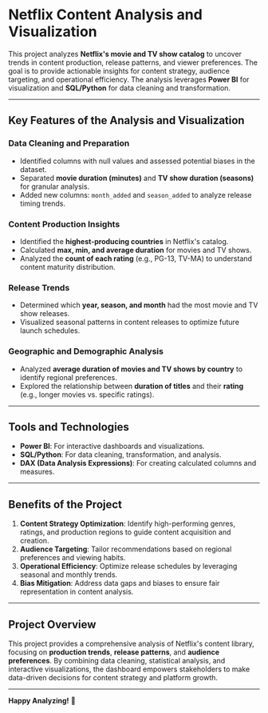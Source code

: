 # Netflix Content Analysis and Visualization

This project analyzes **Netflix's movie and TV show catalog** to uncover trends in content production, release patterns, and viewer preferences. The goal is to provide actionable insights for content strategy, audience targeting, and operational efficiency. The analysis leverages **Power BI** for visualization and **SQL/Python** for data cleaning and transformation.

---

## Key Features of the Analysis and Visualization

### **Data Cleaning and Preparation**
- Identified columns with null values and assessed potential biases in the dataset.
- Separated **movie duration (minutes)** and **TV show duration (seasons)** for granular analysis.
- Added new columns: `month_added` and `season_added` to analyze release timing trends.

### **Content Production Insights**
- Identified the **highest-producing countries** in Netflix's catalog.
- Calculated **max, min, and average duration** for movies and TV shows.
- Analyzed the **count of each rating** (e.g., PG-13, TV-MA) to understand content maturity distribution.

### **Release Trends**
- Determined which **year, season, and month** had the most movie and TV show releases.
- Visualized seasonal patterns in content releases to optimize future launch schedules.

### **Geographic and Demographic Analysis**
- Analyzed **average duration of movies and TV shows by country** to identify regional preferences.
- Explored the relationship between **duration of titles** and their **rating** (e.g., longer movies vs. specific ratings).

---

## Tools and Technologies
- **Power BI**: For interactive dashboards and visualizations.
- **SQL/Python**: For data cleaning, transformation, and analysis.
- **DAX (Data Analysis Expressions)**: For creating calculated columns and measures.

---

## Benefits of the Project
1. **Content Strategy Optimization**: Identify high-performing genres, ratings, and production regions to guide content acquisition and creation.
2. **Audience Targeting**: Tailor recommendations based on regional preferences and viewing habits.
3. **Operational Efficiency**: Optimize release schedules by leveraging seasonal and monthly trends.
4. **Bias Mitigation**: Address data gaps and biases to ensure fair representation in content analysis.

---

## Project Overview
This project provides a comprehensive analysis of Netflix's content library, focusing on **production trends**, **release patterns**, and **audience preferences**. By combining data cleaning, statistical analysis, and interactive visualizations, the dashboard empowers stakeholders to make data-driven decisions for content strategy and platform growth.

---

**Happy Analyzing!** 🚀
